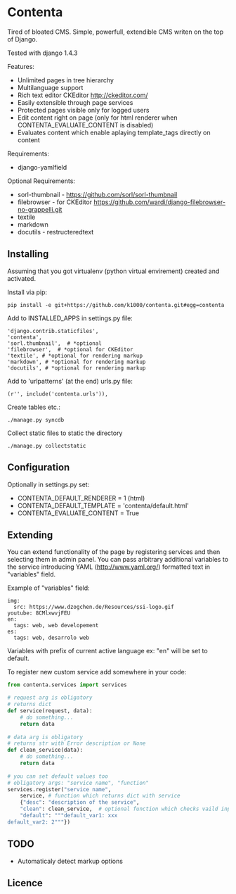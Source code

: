Contenta
========
Tired of bloated CMS.
Simple, powerfull, extendible CMS writen on the top of Django.

Tested with django 1.4.3

Features:
* Unlimited pages in tree hierarchy
* Multilanguage support
* Rich text editor CKEditor http://ckeditor.com/
* Easily extensible through page services
* Protected pages visible only for logged users
* Edit content right on page (only for html renderer when CONTENTA_EVALUATE_CONTENT is disabled)
* Evaluates content which enable aplaying template_tags directly on content

Requirements:
* django-yamlfield
 
Optional Requirements:
* sorl-thumbnail - https://github.com/sorl/sorl-thumbnail
* filebrowser - for CKEditor https://github.com/wardi/django-filebrowser-no-grappelli.git
* textile
* markdown
* docutils - restructeredtext

Installing
----------
Assuming that you got virtualenv (python virtual envirement) created and activated.

Install via pip:

    pip install -e git+https://github.com/k1000/contenta.git#egg=contenta

Add to INSTALLED_APPS in settings.py file:

    'django.contrib.staticfiles',
    'contenta',
    'sorl.thumbnail',  # *optional
    'filebrowser',  # *optional for CKEditor
    'textile', # *optional for rendering markup
    'markdown', # *optional for rendering markup
    'docutils', # *optional for rendering markup
    

Add to 'urlpatterns' (at the end) urls.py file:
    
    (r'', include('contenta.urls')),
    
Create tables etc.:

    ./manage.py syncdb
    
Collect static files to static the directory
    
    ./manage.py collectstatic
    
Configuration
-------------
Optionally in settings.py set:

* CONTENTA_DEFAULT_RENDERER = 1 (html)
* CONTENTA_DEFAULT_TEMPLATE = 'contenta/default.html'
* CONTENTA_EVALUATE_CONTENT = True

Extending
---------
You can extend functionality of the page by registering services and then selecting them in admin panel.
You can pass arbitrary additional variables to the service introducing YAML (http://www.yaml.org/) formatted text in "variables" field.

Example of "variables" field:

    img:
      src: https://www.dzogchen.de/Resources/ssi-logo.gif
    youtube: 8CMlxwvjFEU
    en: 
      tags: web, web developement
    es:
      tags: web, desarrolo web 
    
Variables with prefix of current active language ex: "en" will be set to default.

To register new custom service add somewhere in your code:
```python
from contenta.services import services

# request arg is obligatory
# returns dict
def service(request, data):
    # do something...
    return data
    
# data arg is obligatory
# returns str with Error description or None
def clean_service(data):
    # do something...
    return data
    
# you can set default values too
# obligatory args: "service name", "function" 
services.register("service name", 
    service, # function which returns dict with service
    {"desc": "description of the service",
    "clean": clean_service,  # optional function which checks vaild input of variables
    "default": """default_var1: xxx
default_var2: 2"""})
```
TODO
----

* Automaticaly detect markup options

Licence
-------
